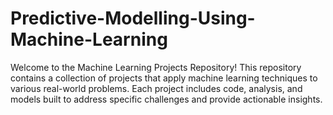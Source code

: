 # Predictive-Modelling-Using-Machine-Learning
Welcome to the Machine Learning Projects Repository! This repository contains a collection of projects that apply machine learning techniques to various real-world problems. Each project includes code, analysis, and models built to address specific challenges and provide actionable insights.
